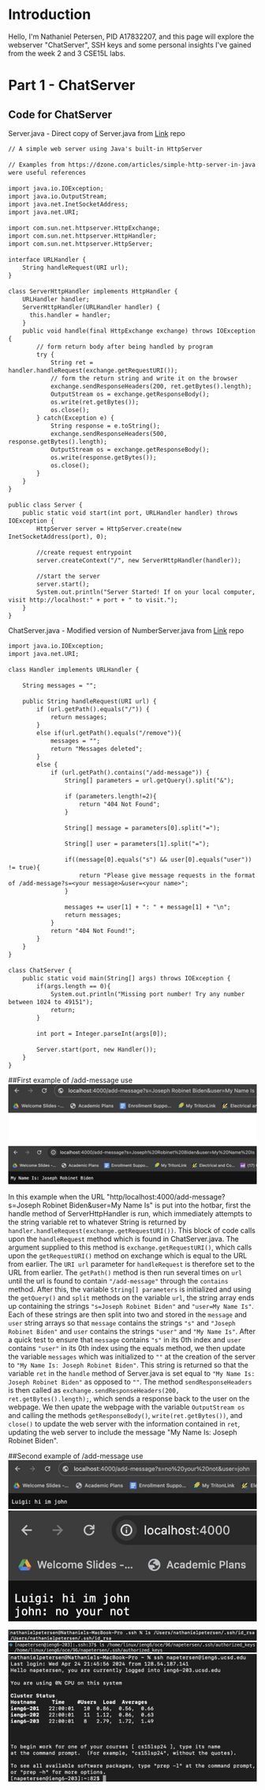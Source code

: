 # Introduction
Hello, I'm Nathaniel Petersen, PID A17832207, and this page will explore the webserver "ChatServer", SSH keys and some personal insights I've gained from the week 2 and 3 CSE15L labs.

# Part 1 - ChatServer
## Code for ChatServer

Server.java - Direct copy of Server.java from [Link](https://github.com/ucsd-cse15l-s24/wavelet) repo
```
// A simple web server using Java's built-in HttpServer

// Examples from https://dzone.com/articles/simple-http-server-in-java were useful references

import java.io.IOException;
import java.io.OutputStream;
import java.net.InetSocketAddress;
import java.net.URI;

import com.sun.net.httpserver.HttpExchange;
import com.sun.net.httpserver.HttpHandler;
import com.sun.net.httpserver.HttpServer;

interface URLHandler {
    String handleRequest(URI url);
}

class ServerHttpHandler implements HttpHandler {
    URLHandler handler;
    ServerHttpHandler(URLHandler handler) {
      this.handler = handler;
    }
    public void handle(final HttpExchange exchange) throws IOException {
        // form return body after being handled by program
        try {
            String ret = handler.handleRequest(exchange.getRequestURI());
            // form the return string and write it on the browser
            exchange.sendResponseHeaders(200, ret.getBytes().length);
            OutputStream os = exchange.getResponseBody();
            os.write(ret.getBytes());
            os.close();
        } catch(Exception e) {
            String response = e.toString();
            exchange.sendResponseHeaders(500, response.getBytes().length);
            OutputStream os = exchange.getResponseBody();
            os.write(response.getBytes());
            os.close();
        }
    }
}

public class Server {
    public static void start(int port, URLHandler handler) throws IOException {
        HttpServer server = HttpServer.create(new InetSocketAddress(port), 0);

        //create request entrypoint
        server.createContext("/", new ServerHttpHandler(handler));

        //start the server
        server.start();
        System.out.println("Server Started! If on your local computer, visit http://localhost:" + port + " to visit.");
    }
}
```

ChatServer.java - Modified version of NumberServer.java from [Link](https://github.com/ucsd-cse15l-s24/wavelet) repo
```
import java.io.IOException;
import java.net.URI;

class Handler implements URLHandler {
    
    String messages = "";

    public String handleRequest(URI url) {
        if (url.getPath().equals("/")) {
            return messages;
        }
        else if(url.getPath().equals("/remove")){
            messages = "";
            return "Messages deleted";
        } 
        else {
            if (url.getPath().contains("/add-message")) {
                String[] parameters = url.getQuery().split("&");

                if (parameters.length!=2){
                    return "404 Not Found";
                }

                String[] message = parameters[0].split("=");

                String[] user = parameters[1].split("=");

                if((message[0].equals("s") && user[0].equals("user")) != true){
                    return "Please give message requests in the format of /add-message?s=<your message>&user=<your name>";
                }

                messages += user[1] + ": " + message[1] + "\n";
                return messages;
            }
            return "404 Not Found!";
        }
    }
}

class ChatServer {
    public static void main(String[] args) throws IOException {
        if(args.length == 0){
            System.out.println("Missing port number! Try any number between 1024 to 49151");
            return;
        }

        int port = Integer.parseInt(args[0]);

        Server.start(port, new Handler());
    }
}
```

##First example of /add-message use
![Image](example2.jpg)
![Image](example1.jpg)

In this example when the URL "http/localhost:4000/add-message?s=Joseph Robinet Biden&user=My Name Is" is put into the hotbar, first the handle method of ServerHttpHandler is run, which immediately attempts to the string variable ret to whatever String is returned by `handler.handleRequest(exchange.getRequestURI())`. This block of code calls upon the `handleRequest` method which is found in ChatServer.java. The argument supplied to this method is `exchange.getRequestURI()`, which calls upon the `getRequestURI()` method on exchange which is equal to the URL from earlier. The `URI url` parameter for `handleRequest` is therefore set to the URL from earlier. The `getPath()` method is then run several times on `url` until the url is found to contain `"/add-message"` through the `contains` method. After this, the variable `String[] parameters` is initialized and using the `getQuery()` and `split` methods on the variable `url`, the string array ends up containing the strings `"s=Joseph Robinet Biden"` and `"user=My Name Is"`. Each of these strings are then split into two and stored in the `message` and `user` string arrays so that `message` contains the strings `"s"` and `"Joseph Robinet Biden"` and `user` contains the strings `"user"` and `"My Name Is"`. After a quick test to ensure that `message` contains `"s"` in its 0th index and `user` contains `"user"` in its 0th index using the equals method, we then update the variable `messages` which was initialized to `""` at the creation of the server to `"My Name Is: Joseph Robinet Biden"`. This string is returned so that the variable `ret` in the `handle` method of Server.java is set equal to `"My Name Is: Joseph Robinet Biden"` as opposed to `""`. The method `sendResponseHeaders` is then called as `exchange.sendResponseHeaders(200, ret.getBytes().length);`, which sends a response back to the user on the webpage. We then upate the webpage with the variable `OutputStream os` and calling the methods `getResponseBody()`, `write(ret.getBytes())`, and `close()` to update the web server with the information contained in `ret`, updating the web server to include the message "My Name Is: Joseph Robinet Biden".


##Second example of /add-message use
![Image](example3.jpg)
![Image](example4.jpg)

![Image](example5.jpg)
![Image](example6.jpg)
![Image](example7.jpg)





